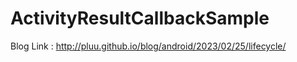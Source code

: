 # ActivityResultCallbackSample

Blog Link : http://pluu.github.io/blog/android/2023/02/25/lifecycle/
